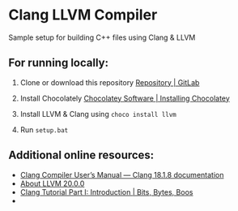 # Clang LLVM Compiler

Sample setup for building C++ files using Clang & LLVM

## For running locally:

1. Clone or download this repository [Repository | GitLab](https://docs.gitlab.com/ee/user/project/repository/)

2. Install Chocolately [Chocolatey Software | Installing Chocolatey](https://chocolatey.org/install)

3. Install LLVM & Clang using `choco install llvm`

4. Run `setup.bat`

## Additional online resources:

- [Clang Compiler User’s Manual &#8212; Clang 18.1.8 documentation](https://releases.llvm.org/18.1.8/tools/clang/docs/UsersManual.html#basic-usage)
- [About LLVM 20.0.0](https://llvm.org/docs/)
- [Clang Tutorial Part I: Introduction | Bits, Bytes, Boos](https://kevinaboos.wordpress.com/2013/07/23/clang-tutorial-part-i-introduction/)
- 

